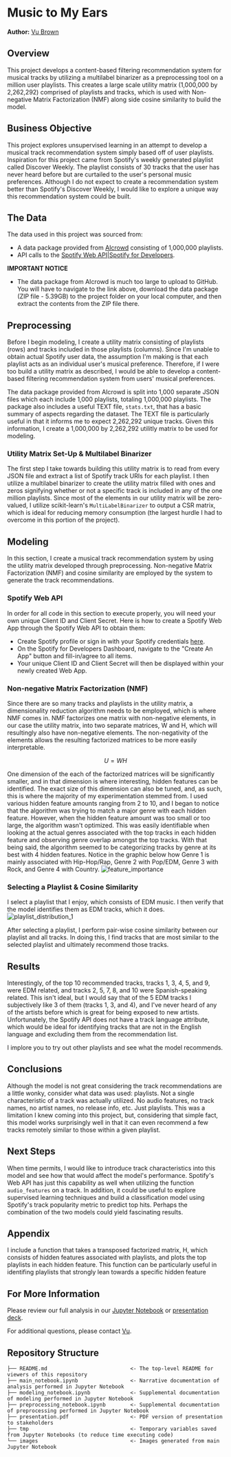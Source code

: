 # Music to My Ears

**Author:** [Vu Brown](https://www.linkedin.com/in/austin-brown-b5211384/)

## Overview
This project develops a content-based filtering recommendation system for musical tracks by utilizing a multilabel binarizer as a preprocessing tool on a million user playlists. This creates a large scale utility matrix (1,000,000 by 2,262,292) comprised of playlists and tracks, which is used with Non-negative Matrix Factorization (NMF) along side cosine similarity to build the model.

## Business Objective
This project explores unsupervised learning in an attempt to develop a musical track recommendation system simply based off of user playlists. Inspiration for this project came from Spotify's weekly generated playlist called Discover Weekly. The playlist consists of 30 tracks that the user has never heard before but are curtailed to the user's personal music preferences. Although I do not expect to create a recommendation system better than Spotify's Discover Weekly, I would like to explore a unique way this recommendation system could be built.

## The Data
The data used in this project was sourced from:
* A data package provided from [AIcrowd](https://www.aicrowd.com/challenges/spotify-million-playlist-dataset-challenge/dataset_files) consisting of 1,000,000 playlists.
* API calls to the [Spotify Web API|Spotify for Developers](https://developer.spotify.com/dashboard/applications).

**IMPORTANT NOTICE**
* The data package from AIcrowd is much too large to upload to GitHub. You will have to navigate to the link above, download the data package (ZIP file - 5.39GB) to the project folder on your local computer, and then extract the contents from the ZIP file there.

## Preprocessing
Before I begin modeling, I create a utility matrix consisting of playlists (rows) and tracks included in those playlists (columns). Since I'm unable to obtain actual Spotify user data, the assumption I'm making is that each playlist acts as an individual user's musical preference. Therefore, if I were too build a utility matrix as described, I would be able to develop a content-based filtering recommendation system from users' musical preferences.

The data package provided from AIcrowd is split into 1,000 separate JSON files which each include 1,000 playlists, totaling 1,000,000 playlists. The package also includes a useful TEXT file, `stats.txt`, that has a basic summary of aspects regarding the dataset. The TEXT file is particularly useful in that it informs me to expect 2,262,292 unique tracks. Given this information, I create a 1,000,000 by 2,262,292 utilitly matrix to be used for modeling.

### Utility Matrix Set-Up & Multilabel Binarizer
The first step I take towards building this utility matrix is to read from every JSON file and extract a list of Spotify track URIs for each playlist. I then utilize a multilabel binarizer to create the utility matrix filled with ones and zeros signifying whether or not a specific track is included in any of the one million playlists. Since most of the elements in our utility matrix will be zero-valued, I utilize scikit-learn's `MultiLabelBinarizer` to output a CSR matrix, which is ideal for reducing memory consumption (the largest hurdle I had to overcome in this portion of the project).

## Modeling
In this section, I create a musical track recommendation system by using the utility matrix developed through preprocessing. Non-negative Matrix Factorization (NMF) and cosine similarity are employed by the system to generate the track recommendations.

### Spotify Web API
In order for all code in this section to execute properly, you will need your own unique Client ID and Client Secret. Here is how to create a Spotify Web App through the Spotify Web API to obtain them:
   * Create Spotify profile or sign in with your Spotify credentials [here](https://developer.spotify.com/dashboard/applications).
   * On the Spotify for Developers Dashboard, navigate to the "Create An App" button and fill-in/agree to all items.
   * Your unique Client ID and Client Secret will then be displayed within your newly created Web App.

### Non-negative Matrix Factorization (NMF)
Since there are so many tracks and playlists in the utility matrix, a dimensionality reduction algorithm needs to be employed, which is where NMF comes in. NMF factorizes one matrix with non-negative elements, in our case the utility matrix, into two separate matrices, W and H, which will resultingly also have non-negative elements. The non-negativity of the elements allows the resulting factorized matrices to be more easily interpretable.

$$U = WH$$
    
One dimension of the each of the factorized matrices will be significantly smaller, and in that dimension is where interesting, hidden features can be identified. The exact size of this dimension can also be tuned, and, as such, this is where the majority of my experimentation stemmed from. I used various hidden feature amounts ranging from 2 to 10, and I began to notice that the algorithm was trying to match a major genre with each hidden feature. However, when the hidden feature amount was too small or too large, the algorithm wasn't optimized. This was easily identifiable when looking at the actual genres associated with the top tracks in each hidden feature and observing genre overlap amongst the top tracks. With that being said, the algorithm seemed to be categorizing tracks by genre at its best with 4 hidden features. Notice in the graphic below how Genre 1 is mainly associated with Hip-Hop/Rap, Genre 2 with Pop/EDM, Genre 3 with Rock, and Genre 4 with Country.
![feature_importance](./images/feature_importance.jpg)

### Selecting a Playlist & Cosine Similarity
I select a playlist that I enjoy, which consists of EDM music. I then verify that the model identifies them as EDM tracks, which it does.
![playlist_distribution_1](./images/playlist_distribution_1.jpg)

After selecting a playlist, I perform pair-wise cosine similarity between our playlist and all tracks. In doing this, I find tracks that are most similar to the selected playlist and ultimately recommend those tracks.

## Results
Interestingly, of the top 10 recommended tracks, tracks 1, 3, 4, 5, and 9, were EDM related, and tracks 2, 5, 7, 8, and 10 were Spanish-speaking related. This isn't ideal, but I would say that of the 5 EDM tracks I subjectively like 3 of them (tracks 1, 3, and 4), and I've never heard of any of the artists before which is great for being exposed to new artists. Unfortunately, the Spotify API does not have a track language attribute, which would be ideal for identifying tracks that are not in the English language and excluding them from the recommendation list.

I implore you to try out other playlists and see what the model recommends.

## Conclusions
Although the model is not great considering the track recommendations are a little wonky, consider what data was used: playlists. Not a single characteristic of a track was actually utilized. No audio features, no track names, no artist names, no release info, etc. Just playlists. This was a limitation I knew coming into this project, but, considering that simple fact, this model works surprisingly well in that it can even recommend a few tracks remotely similar to those within a given playlist.

## Next Steps
When time permits, I would like to introduce track characteristics into this model and see how that would affect the model's performance. Spotify's Web API has just this capability as well when utilizing the function `audio_features` on a track. In addition, it could be useful to explore supervised learning techniques and build a classification model using Spotify's track popularity metric to predict top hits. Perhaps the combination of the two models could yield fascinating results.

## Appendix
I include a function that takes a transposed factorized matrix, H, which consists of hidden features associated with playlists, and plots the top playlists in each hidden feature. This function can be particularly useful in identifing playlists that strongly lean towards a specific hidden feature

## For More Information
Please review our full analysis in our [Jupyter Notebook](./main_notebook.ipynb) or [presentation deck](./presentation.pdf).

For additional questions, please contact [Vu](mailto:avbrown313@gmail.com).

## Repository Structure
```
├── README.md                           <- The top-level README for viewers of this repository
├── main_notebook.ipynb                 <- Narrative documentation of analysis performed in Jupyter Notebook
├── modeling_notebook.ipynb             <- Supplemental documentation of modeling performed in Jupyter Notebook
├── preprocessing_notebook.ipynb        <- Supplemental documentation of preprocessing performed in Jupyter Notebook
├── presentation.pdf                    <- PDF version of presentation to stakeholders
├── tmp                                 <- Temporary variables saved from Jupyter Notebooks (to reduce time executing code)
└── images                              <- Images generated from main Jupyter Notebook

```
